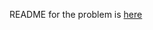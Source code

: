 README for the problem is [here](https://github.com/node-girls-australia/coding-dojo/tree/master/10-08-17/number-letter-counts)
